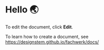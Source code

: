 # Hello 🌏

To edit the document, click **Edit**.

To learn how to create a document, see https://designstem.github.io/fachwerk/docs/